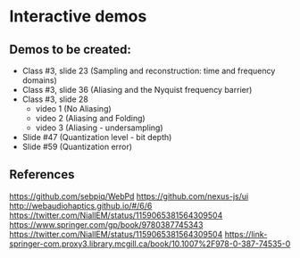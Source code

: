 # Interactive demos

## Demos to be created:

- Class #3, slide 23 (Sampling and reconstruction: time and frequency domains)
- Class #3, slide 36 (Aliasing and the Nyquist frequency barrier)
- Class #3, slide 28
    - video 1 (No Aliasing)
    - video 2 (Aliasing and Folding)
    - video 3 (Aliasing - undersampling)
- Slide #47 (Quantization level - bit depth)
- Slide #59 (Quantization error)


## References

https://github.com/sebpiq/WebPd
https://github.com/nexus-js/ui
http://webaudiohaptics.github.io/#/6/6
https://twitter.com/NiallEM/status/1159065381564309504
https://www.springer.com/gp/book/9780387745343
https://twitter.com/NiallEM/status/1159065381564309504
https://link-springer-com.proxy3.library.mcgill.ca/book/10.1007%2F978-0-387-74535-0


